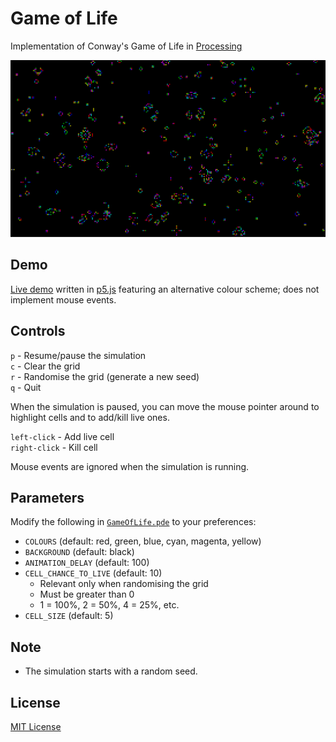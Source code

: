 # Game of Life
Implementation of Conway's Game of Life in [Processing](https://processing.org)

![GameOfLife screenshot](img/gameoflife.png)

## Demo
[Live demo](http://adjl.github.io/GameOfLife) written in [p5.js](http://p5js.org) featuring an alternative colour scheme; does not implement mouse events.

## Controls
`p` - Resume/pause the simulation  
`c` - Clear the grid  
`r` - Randomise the grid (generate a new seed)  
`q` - Quit

When the simulation is paused, you can move the mouse pointer around to highlight cells and to add/kill live ones.

`left-click` - Add live cell  
`right-click` - Kill cell

Mouse events are ignored when the simulation is running.

## Parameters
Modify the following in [`GameOfLife.pde`](GameOfLife.pde) to your preferences:
- `COLOURS` (default: red, green, blue, cyan, magenta, yellow)
- `BACKGROUND` (default: black)
- `ANIMATION_DELAY` (default: 100)
- `CELL_CHANCE_TO_LIVE` (default: 10)
  - Relevant only when randomising the grid
  - Must be greater than 0
  - 1 = 100%, 2 = 50%, 4 = 25%, etc.
- `CELL_SIZE` (default: 5)

## Note
- The simulation starts with a random seed.

## License
[MIT License](LICENSE)
